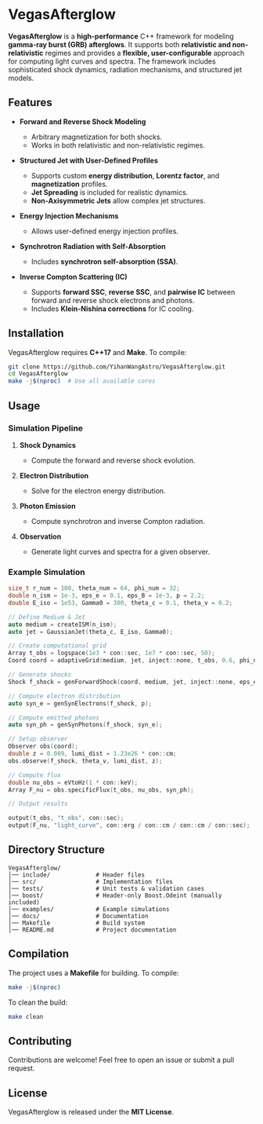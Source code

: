 # VegasAfterglow

**VegasAfterglow** is a **high-performance** C++ framework for modeling **gamma-ray burst (GRB) afterglows**. It supports both **relativistic and non-relativistic** regimes and provides a **flexible, user-configurable** approach for computing light curves and spectra. The framework includes sophisticated shock dynamics, radiation mechanisms, and structured jet models.

## Features

- **Forward and Reverse Shock Modeling**  
  - Arbitrary magnetization for both shocks.
  - Works in both relativistic and non-relativistic regimes.

- **Structured Jet with User-Defined Profiles**  
  - Supports custom **energy distribution**, **Lorentz factor**, and **magnetization** profiles.
  - **Jet Spreading** is included for realistic dynamics.
  - **Non-Axisymmetric Jets** allow complex jet structures.

- **Energy Injection Mechanisms**  
  - Allows user-defined energy injection profiles.

- **Synchrotron Radiation with Self-Absorption**  
  - Includes **synchrotron self-absorption (SSA)**.

- **Inverse Compton Scattering (IC)**  
  - Supports **forward SSC**, **reverse SSC**, and **pairwise IC** between forward and reverse shock electrons and photons.
  - Includes **Klein-Nishina corrections** for IC cooling.

## Installation

VegasAfterglow requires **C++17** and **Make**. To compile:

```sh
git clone https://github.com/YihanWangAstro/VegasAfterglow.git
cd VegasAfterglow
make -j$(nproc)  # Use all available cores
```

## Usage

### Simulation Pipeline

1. **Shock Dynamics**  
   - Compute the forward and reverse shock evolution.
   
2. **Electron Distribution**  
   - Solve for the electron energy distribution.

3. **Photon Emission**  
   - Compute synchrotron and inverse Compton radiation.

4. **Observation**  
   - Generate light curves and spectra for a given observer.

### Example Simulation

```cpp
size_t r_num = 100, theta_num = 64, phi_num = 32;
double n_ism = 1e-3, eps_e = 0.1, eps_B = 1e-3, p = 2.2;
double E_iso = 1e53, Gamma0 = 300, theta_c = 0.1, theta_v = 0.2;

// Define Medium & Jet
auto medium = createISM(n_ism);
auto jet = GaussianJet(theta_c, E_iso, Gamma0);

// Create computational grid
Array t_obs = logspace(1e3 * con::sec, 1e7 * con::sec, 50);
Coord coord = adaptiveGrid(medium, jet, inject::none, t_obs, 0.6, phi_num, theta_num, r_num);

// Generate shocks
Shock f_shock = genForwardShock(coord, medium, jet, inject::none, eps_e, eps_B);

// Compute electron distribution
auto syn_e = genSynElectrons(f_shock, p);

// Compute emitted photons
auto syn_ph = genSynPhotons(f_shock, syn_e);

// Setup observer
Observer obs(coord);
double z = 0.009, lumi_dist = 1.23e26 * con::cm;
obs.observe(f_shock, theta_v, lumi_dist, z);

// Compute flux
double nu_obs = eVtoHz(1 * con::keV);
Array F_nu = obs.specificFlux(t_obs, nu_obs, syn_ph);

// Output results

output(t_obs, "t_obs", con::sec);
output(F_nu, "light_curve", con::erg / con::cm / con::cm / con::sec);

```

## Directory Structure

```
VegasAfterglow/
│── include/             # Header files
│── src/                 # Implementation files
│── tests/               # Unit tests & validation cases
│── boost/               # Header-only Boost.Odeint (manually included)
│── examples/            # Example simulations
│── docs/                # Documentation
│── Makefile             # Build system
│── README.md            # Project documentation
```

## Compilation

The project uses a **Makefile** for building. To compile:

```sh
make -j$(nproc)
```

To clean the build:

```sh
make clean
```

## Contributing

Contributions are welcome! Feel free to open an issue or submit a pull request.

## License

VegasAfterglow is released under the **MIT License**.
